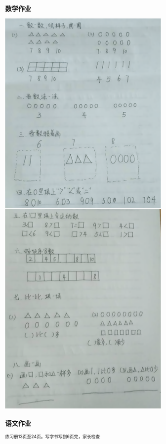 ## 数学作业
![第一页](./images/bigjpg_result_ae9aec2bdcbfc002873e2e08f4bc1869_2_3_photo.png)
![第二页](./images/bigjpg_result_2aea2122a3533921bbdd8f32f3ce9b9e_2_3_photo.png)
## 语文作业
练习册13页至24页。写字书写到6页完，家长检查

